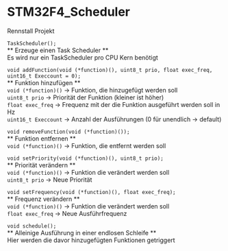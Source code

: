 # STM32F4_Scheduler
Rennstall Projekt


`TaskScheduler();`  
    ** Erzeuge einen Task Scheduler **  
    Es wird nur ein TaskScheduler pro CPU Kern benötigt  



`void addFunction(void (*function)(), uint8_t prio, float exec_freq, uint16_t Execcount = 0);`  
    ** Funktion hinzufügen **  
    `void (*function)()`  ->  Funktion, die hinzugefügt werden soll  
    `uint8_t prio`        ->  Priorität der Funktion (kleiner ist höher)  
    `float exec_freq`     ->  Frequenz mit der die Funktion ausgeführt werden soll in Hz  
    `uint16_t Execcount`  ->  Anzahl der Ausführungen (0 für unendlich -> default)  



`void removeFunction(void (*function)());`  
    ** Funktion entfernen **  
    `void (*function)()`  ->  Funktion, die entfernt werden soll  
 


`void setPriority(void (*function)(), uint8_t prio);`  
    ** Priorität verändern **  
    `void (*function)()` ->   Funktion die verändert werden soll  
    `uint8_t prio`       ->   Neue Priorität  



`void setFrequency(void (*function)(), float exec_freq);`  
    ** Frequenz verändern **  
    `void (*function)()` ->   Funktion die verändert werden soll  
    `float exec_freq`    ->   Neue Ausführfrequenz  



`void schedule();`  
    ** Alleinige Ausführung in einer endlosen Schleife **  
    Hier werden die davor hinzugefügten Funktionen getriggert  
